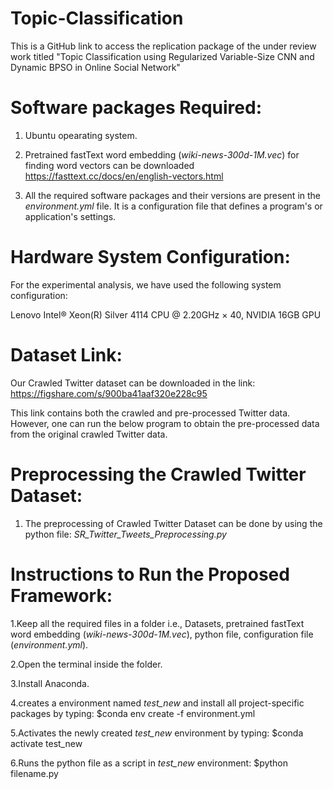 # Topic-Classification
This is a GitHub link to access the replication package of the under review work titled "Topic Classification using Regularized Variable-Size CNN and Dynamic BPSO in Online Social Network"

# Software packages Required:

1. Ubuntu opearating system.

2. Pretrained fastText word embedding (*wiki-news-300d-1M.vec*) for finding word vectors can be downloaded
  https://fasttext.cc/docs/en/english-vectors.html
  
3. All the required software packages and their versions are present in the *environment.yml* file. It is a configuration file that defines a program's or application's settings.

# Hardware System Configuration:

For the experimental analysis, we have used the following system configuration:

Lenovo Intel® Xeon(R) Silver 4114 CPU @ 2.20GHz × 40, NVIDIA 16GB GPU

# Dataset Link:

Our Crawled Twitter dataset can be downloaded in the link: https://figshare.com/s/900ba41aaf320e228c95

This link contains both the crawled and pre-processed Twitter data. However, one can run the below program to obtain the pre-processed data from the original crawled Twitter data.

# Preprocessing the Crawled Twitter Dataset:

1. The preprocessing of Crawled Twitter Dataset can be done by using the python file: *SR_Twitter_Tweets_Preprocessing.py*

# Instructions to Run the Proposed Framework:

1.Keep all the required files in a folder i.e., Datasets, pretrained fastText word embedding (*wiki-news-300d-1M.vec*), python file, configuration        file (*environment.yml*).

2.Open the terminal inside the folder.

3.Install Anaconda.

4.creates a environment named *test_new* and install all project-specific packages by typing:
  $conda env create -f environment.yml
  
5.Activates the newly created *test_new* environment by typing:
  $conda activate test_new
  
6.Runs the python file as a script in *test_new* environment:
  $python filename.py
